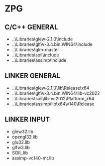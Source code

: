 # ZPG

## C/C++ GENERAL

- \..\Libraries\glew-2.1.0\include
- \..\Libraries\glfw-3.4.bin.WIN64\include
- \..\Libraries\glm-master
- \..\Libraries\soil\include
- \..\Libraries\assimp\include

## LINKER GENERAL

- \..\Libraries\glew-2.1.0\lib\Release\x64
- \..\Libraries\glfw-3.4.bin.WIN64\lib-vc2022
- \..\Libraries\soil\lib-vc2012\Platform_x64
- \..\Libraries\assimp\lib\x64\v140\Release

## LINKER INPUT

- glew32.lib
- opengl32.lib
- glu32.lib
- glfw3.lib
- SOIL.lib
- assimp-vc140-mt.lib
